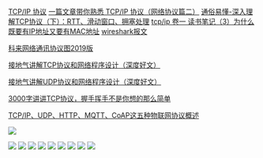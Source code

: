 [TCP/IP 协议](https://www.cnblogs.com/Liyuting/p/8805136.html)
[一篇文章带你熟悉 TCP/IP 协议（网络协议篇二）](https://juejin.im/post/5a069b6d51882509e5432656)
[通俗易懂-深入理解TCP协议（下）：RTT、滑动窗口、拥塞处理](http://www.52im.net/thread-515-1-1.html)
[tcp/ip 卷一 读书笔记（3）为什么既要有IP地址又要有MAC地址](https://www.cnblogs.com/zhangyufei/p/5565646.html)
[wireshark报文](https://wiki.wireshark.org/SampleCaptures)

[科来网络通讯协议图2019版](../files/tcp/科来网络通讯协议图2019版.pdf)


[接地气讲解TCP协议和网络程序设计（深度好文）](https://cloud.tencent.com/developer/article/1535959)

[接地气讲解UDP协议和网络程序设计（深度好文）](https://cloud.tencent.com/developer/article/1535962)

[3000字讲讲TCP协议，握手挥手不是你想的那么简单](https://www.toutiao.com/a6773950320000107016)

[TCP/IP、UDP、HTTP、MQTT、CoAP这五种物联网协议概述](https://www.toutiao.com/a6748413680527884813)

![](../img/tcp/网络通讯协议图.jpeg)



![](../img/tcp/tcp-ip-1.jpeg)
![](../img/tcp/tcp-ip-2.jpeg)
![](../img/tcp/tcp-ip-3.jpeg)
![](../img/tcp/tcp-ip-4.jpeg)
![](../img/tcp/tcp-ip-5.jpeg)
![](../img/tcp/tcp-ip-6.jpeg)
![](../img/tcp/tcp-ip-7.jpeg)
![](../img/tcp/tcp-ip-8.jpeg)
![](../img/tcp/tcp-ip-9.jpeg)